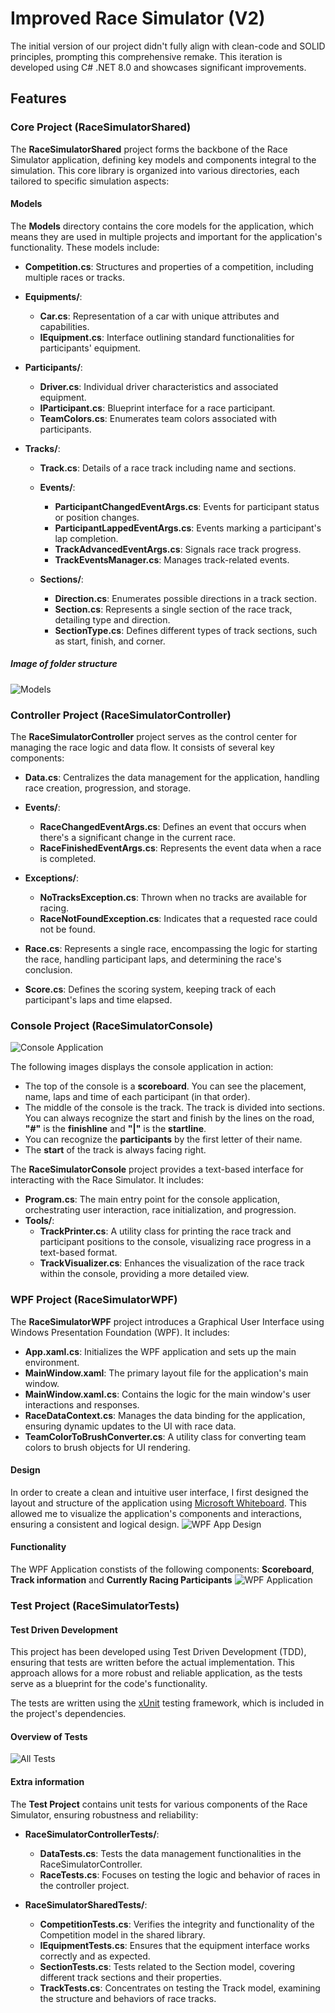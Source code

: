 # Improved Race Simulator (V2)
The initial version of our project didn't fully align with clean-code and SOLID principles, prompting this comprehensive remake. This iteration is developed using C# .NET 8.0 and showcases significant improvements.

## Features

### Core Project (RaceSimulatorShared)
The **RaceSimulatorShared** project forms the backbone of the Race Simulator application, defining key models and components integral to the simulation. This core library is organized into various directories, each tailored to specific simulation aspects:
#### Models
The **Models** directory contains the core models for the application, which means they are used in multiple projects and important for the application's functionality. These models include:
  - **Competition.cs**: Structures and properties of a competition, including multiple races or tracks.
  - **Equipments/**:
      - **Car.cs**: Representation of a car with unique attributes and capabilities.
      - **IEquipment.cs**: Interface outlining standard functionalities for participants' equipment.

  - **Participants/**:
      - **Driver.cs**: Individual driver characteristics and associated equipment.
      - **IParticipant.cs**: Blueprint interface for a race participant.
      - **TeamColors.cs**: Enumerates team colors associated with participants.

  - **Tracks/**:
      - **Track.cs**: Details of a race track including name and sections.
      - **Events/**:
        - **ParticipantChangedEventArgs.cs**: Events for participant status or position changes.
        - **ParticipantLappedEventArgs.cs**: Events marking a participant's lap completion.
        - **TrackAdvancedEventArgs.cs**: Signals race track progress.
        - **TrackEventsManager.cs**: Manages track-related events.

      - **Sections/**:
        - **Direction.cs**: Enumerates possible directions in a track section.
        - **Section.cs**: Represents a single section of the race track, detailing type and direction.
        - **SectionType.cs**: Defines different types of track sections, such as start, finish, and corner.

##### Image of folder structure
![Models](./Images/Models_Picture.png)

### Controller Project (RaceSimulatorController)
The **RaceSimulatorController** project serves as the control center for managing the race logic and data flow. It consists of several key components:
  - **Data.cs**: Centralizes the data management for the application, handling race creation, progression, and storage.
  - **Events/**:
      - **RaceChangedEventArgs.cs**: Defines an event that occurs when there's a significant change in the current race.
      - **RaceFinishedEventArgs.cs**: Represents the event data when a race is completed.

  - **Exceptions/**:
      - **NoTracksException.cs**: Thrown when no tracks are available for racing.
      - **RaceNotFoundException.cs**: Indicates that a requested race could not be found.
  
  - **Race.cs**: Represents a single race, encompassing the logic for starting the race, handling participant laps, and determining the race's conclusion.
  - **Score.cs**: Defines the scoring system, keeping track of each participant's laps and time elapsed.

### Console Project (RaceSimulatorConsole)
![Console Application](./Images/Console_Picture.png)

The following images displays the console application in action:
  - The top of the console is a **scoreboard**. You can see the placement, name, laps and time of each participant (in that order).
  - The middle of the console is the track. The track is divided into sections. You can always recognize the start and finish by the lines on the road, **"#"** is the **finishline** and **"|"** is the **startline**.
  - You can recognize the **participants** by the first letter of their name.
  - The **start** of the track is always facing right.

The **RaceSimulatorConsole** project provides a text-based interface for interacting with the Race Simulator. It includes:
  - **Program.cs**: The main entry point for the console application, orchestrating user interaction, race initialization, and progression.
  - **Tools/**:
      - **TrackPrinter.cs**: A utility class for printing the race track and participant positions to the console, visualizing race progress in a text-based format.
      - **TrackVisualizer.cs**: Enhances the visualization of the race track within the console, providing a more detailed view.
    
### WPF Project (RaceSimulatorWPF)
The **RaceSimulatorWPF** project introduces a Graphical User Interface using Windows Presentation Foundation (WPF). It includes:
  - **App.xaml.cs**: Initializes the WPF application and sets up the main environment.
  - **MainWindow.xaml**: The primary layout file for the application's main window.
  - **MainWindow.xaml.cs**: Contains the logic for the main window's user interactions and responses.
  - **RaceDataContext.cs**: Manages the data binding for the application, ensuring dynamic updates to the UI with race data.
  - **TeamColorToBrushConverter.cs**: A utility class for converting team colors to brush objects for UI rendering.
#### Design
In order to create a clean and intuitive user interface, I first designed the layout and structure of the application using [Microsoft Whiteboard](https://www.microsoft.com/en-us/microsoft-365/microsoft-whiteboard/digital-whiteboard-app). This allowed me to visualize the application's components and interactions, ensuring a consistent and logical design.
![WPF App Design](./Images/RaceSimWpfSchermOntwerp.png)

#### Functionality
The WPF Application constists of the following components: **Scoreboard**, **Track information** and **Currently Racing Participants**
![WPF Application](./Images/WPF_Picture.png)

### Test Project (RaceSimulatorTests)
#### Test Driven Development
This project has been developed using Test Driven Development (TDD), ensuring that tests are written before the actual implementation. This approach allows for a more robust and reliable application, as the tests serve as a blueprint for the code's functionality.

The tests are written using the [xUnit](https://xunit.net/) testing framework, which is included in the project's dependencies.

#### Overview of Tests
![All Tests](./Images/Tests_Picture.png)
#### Extra information
The **Test Project** contains unit tests for various components of the Race Simulator, ensuring robustness and reliability:
  - **RaceSimulatorControllerTests/**:
      - **DataTests.cs**: Tests the data management functionalities in the RaceSimulatorController.
      - **RaceTests.cs**: Focuses on testing the logic and behavior of races in the controller project.
  
  - **RaceSimulatorSharedTests/**:
      - **CompetitionTests.cs**: Verifies the integrity and functionality of the Competition model in the shared library.
      - **IEquipmentTests.cs**: Ensures that the equipment interface works correctly and as expected.
      - **SectionTests.cs**: Tests related to the Section model, covering different track sections and their properties.
      - **TrackTests.cs**: Concentrates on testing the Track model, examining the structure and behaviors of race tracks.
